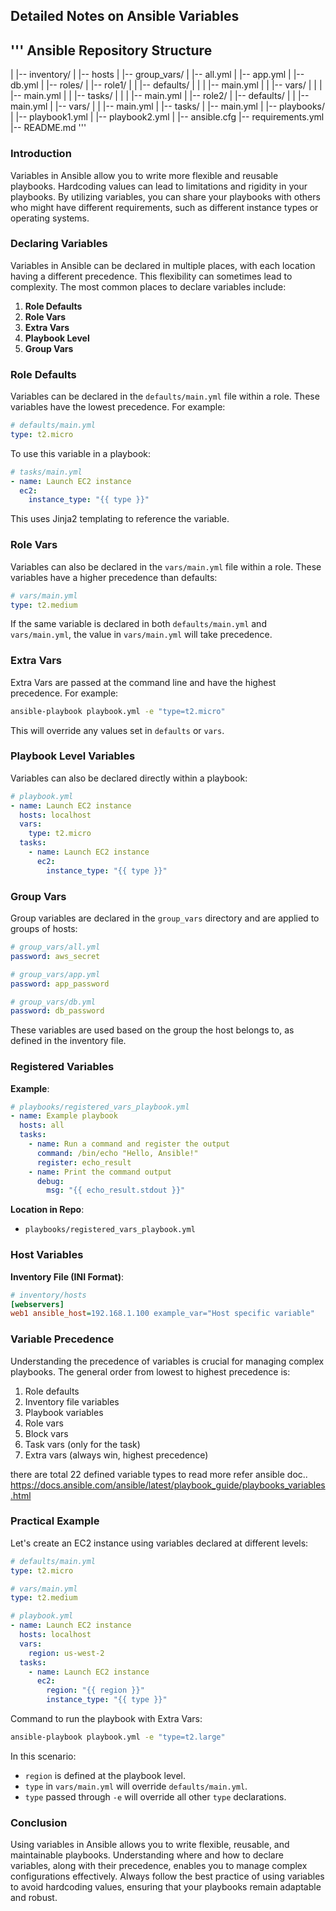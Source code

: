 ## Detailed Notes on Ansible Variables
'''
Ansible Repository Structure
---------------------------------
|
|-- inventory/
|   |-- hosts
|   |-- group_vars/
|       |-- all.yml
|       |-- app.yml
|       |-- db.yml
|
|-- roles/
|   |-- role1/
|   |   |-- defaults/
|   |   |   |-- main.yml
|   |   |-- vars/
|   |   |   |-- main.yml
|   |   |-- tasks/
|   |   |   |-- main.yml
|   |-- role2/
|       |-- defaults/
|       |   |-- main.yml
|       |-- vars/
|       |   |-- main.yml
|       |-- tasks/
|           |-- main.yml
|
|-- playbooks/
|   |-- playbook1.yml
|   |-- playbook2.yml
|
|-- ansible.cfg
|-- requirements.yml
|-- README.md
'''

### Introduction
Variables in Ansible allow you to write more flexible and reusable playbooks. Hardcoding values can lead to limitations and rigidity in your playbooks. By utilizing variables, you can share your playbooks with others who might have different requirements, such as different instance types or operating systems.

### Declaring Variables
Variables in Ansible can be declared in multiple places, with each location having a different precedence. This flexibility can sometimes lead to complexity. The most common places to declare variables include:

1. **Role Defaults**
2. **Role Vars**
3. **Extra Vars**
4. **Playbook Level**
5. **Group Vars**

### Role Defaults
Variables can be declared in the `defaults/main.yml` file within a role. These variables have the lowest precedence. For example:
```yaml
# defaults/main.yml
type: t2.micro
```
To use this variable in a playbook:
```yaml
# tasks/main.yml
- name: Launch EC2 instance
  ec2:
    instance_type: "{{ type }}"
```
This uses Jinja2 templating to reference the variable.

### Role Vars
Variables can also be declared in the `vars/main.yml` file within a role. These variables have a higher precedence than defaults:
```yaml
# vars/main.yml
type: t2.medium
```
If the same variable is declared in both `defaults/main.yml` and `vars/main.yml`, the value in `vars/main.yml` will take precedence.

### Extra Vars
Extra Vars are passed at the command line and have the highest precedence. For example:
```sh
ansible-playbook playbook.yml -e "type=t2.micro"
```
This will override any values set in `defaults` or `vars`.

### Playbook Level Variables
Variables can also be declared directly within a playbook:
```yaml
# playbook.yml
- name: Launch EC2 instance
  hosts: localhost
  vars:
    type: t2.micro
  tasks:
    - name: Launch EC2 instance
      ec2:
        instance_type: "{{ type }}"
```

### Group Vars
Group variables are declared in the `group_vars` directory and are applied to groups of hosts:
```yaml
# group_vars/all.yml
password: aws_secret

# group_vars/app.yml
password: app_password

# group_vars/db.yml
password: db_password
```
These variables are used based on the group the host belongs to, as defined in the inventory file.

### Registered Variables

**Example**:

```yaml
# playbooks/registered_vars_playbook.yml
- name: Example playbook
  hosts: all
  tasks:
    - name: Run a command and register the output
      command: /bin/echo "Hello, Ansible!"
      register: echo_result
    - name: Print the command output
      debug:
        msg: "{{ echo_result.stdout }}"
```

**Location in Repo**:
- `playbooks/registered_vars_playbook.yml`

### Host Variables

**Inventory File (INI Format)**:
```ini
# inventory/hosts
[webservers]
web1 ansible_host=192.168.1.100 example_var="Host specific variable"
```


### Variable Precedence
Understanding the precedence of variables is crucial for managing complex playbooks. The general order from lowest to highest precedence is:
1. Role defaults
2. Inventory file variables
3. Playbook variables
4. Role vars
5. Block vars
6. Task vars (only for the task)
7. Extra vars (always win, highest precedence)

there are total 22 defined variable types to read more refer ansible doc.. https://docs.ansible.com/ansible/latest/playbook_guide/playbooks_variables.html


### Practical Example
Let's create an EC2 instance using variables declared at different levels:
```yaml
# defaults/main.yml
type: t2.micro

# vars/main.yml
type: t2.medium

# playbook.yml
- name: Launch EC2 instance
  hosts: localhost
  vars:
    region: us-west-2
  tasks:
    - name: Launch EC2 instance
      ec2:
        region: "{{ region }}"
        instance_type: "{{ type }}"
```
Command to run the playbook with Extra Vars:
```sh
ansible-playbook playbook.yml -e "type=t2.large"
```
In this scenario:
- `region` is defined at the playbook level.
- `type` in `vars/main.yml` will override `defaults/main.yml`.
- `type` passed through `-e` will override all other `type` declarations.

### Conclusion
Using variables in Ansible allows you to write flexible, reusable, and maintainable playbooks. Understanding where and how to declare variables, along with their precedence, enables you to manage complex configurations effectively. Always follow the best practice of using variables to avoid hardcoding values, ensuring that your playbooks remain adaptable and robust.